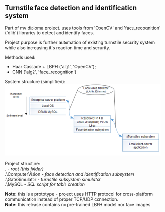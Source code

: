 ## Turnstile face detection and identification system
Part of my diploma project, uses tools from
'OpenCV' and 'face_recognition' ('dlib') libraries to detect and identify faces.

Project purpose is further automation of existing 
turnstile security system while also increasing it's reaction time
and security.

Methods used: 
- Haar Cascade + LBPH ('alg1', 'OpenCV'); 
- CNN ('alg2', 'face_recognition')

System structure (simplified):  
![](system_graph.png)

Project structure:  
. - *root (this folder)*  
.\ComputerVision - *face detection and identification subsystem*  
.\GateSimulator - *turnstile subsystem simulator*   
.\MySQL - *SQL script for table creation*  

**Note:** this is a prototype - project uses HTTP protocol for cross-platform 
communication instead of proper TCP/UDP connection.  
**Note:** this release contains no pre-trained LBPH model nor 
face images


